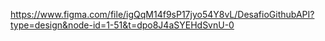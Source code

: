 https://www.figma.com/file/igQqM14f9sP17jyo54Y8vL/DesafioGithubAPI?type=design&node-id=1-51&t=dpo8J4aSYEHdSvnU-0
